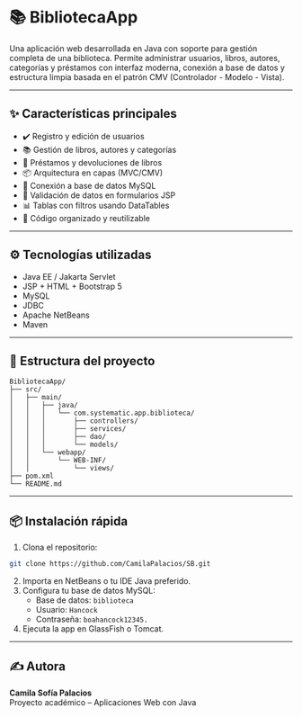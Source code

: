 
# 📚 BibliotecaApp

Una aplicación web desarrollada en Java con soporte para gestión completa de una biblioteca. Permite administrar usuarios, libros, autores, categorías y préstamos con interfaz moderna, conexión a base de datos y estructura limpia basada en el patrón CMV (Controlador - Modelo - Vista).

---

## ✨ Características principales

- ✔️ Registro y edición de usuarios
- 📚 Gestión de libros, autores y categorías
- 🔄 Préstamos y devoluciones de libros
- 📦 Arquitectura en capas (MVC/CMV)
- 🐬 Conexión a base de datos MySQL
- 🧼 Validación de datos en formularios JSP
- 📊 Tablas con filtros usando DataTables
- 🧠 Código organizado y reutilizable

---

## ⚙️ Tecnologías utilizadas

- Java EE / Jakarta Servlet
- JSP + HTML + Bootstrap 5
- MySQL
- JDBC
- Apache NetBeans
- Maven

---

## 🚀 Estructura del proyecto

```
BibliotecaApp/
├── src/
│   ├── main/
│   │   ├── java/
│   │   │   └── com.systematic.app.biblioteca/
│   │   │       ├── controllers/
│   │   │       ├── services/
│   │   │       ├── dao/
│   │   │       └── models/
│   │   └── webapp/
│   │       └── WEB-INF/
│   │           └── views/
├── pom.xml
└── README.md
```

---

## 📦 Instalación rápida

1. Clona el repositorio:

```bash
git clone https://github.com/CamilaPalacios/SB.git
```

2. Importa en NetBeans o tu IDE Java preferido.
3. Configura tu base de datos MySQL:
   - Base de datos: `biblioteca`
   - Usuario: `Hancock`
   - Contraseña: `boahancock12345.`
4. Ejecuta la app en GlassFish o Tomcat.

---

## ✍️ Autora

**Camila Sofía Palacios**  
Proyecto académico – Aplicaciones Web con Java

